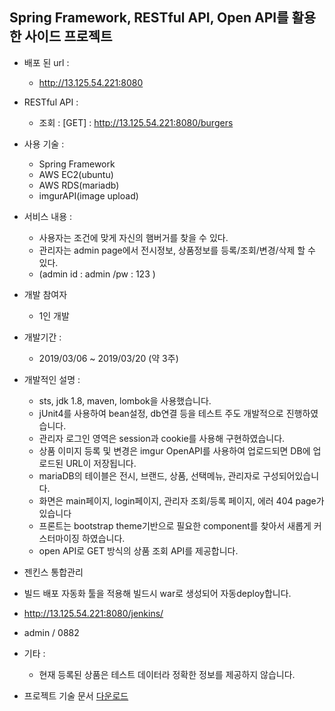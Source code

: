 ## Spring Framework, RESTful API, Open API를 활용한 사이드 프로젝트 

- 배포 된 url : 
  - http://13.125.54.221:8080

- RESTful API : 
  - 조회 : [GET] : http://13.125.54.221:8080/burgers

- 사용 기술 : 
  - Spring Framework
  - AWS EC2(ubuntu)
  - AWS RDS(mariadb)
  - imgurAPI(image upload)

- 서비스 내용 :
  - 사용자는 조건에 맞게 자신의 햄버거를 찾을 수 있다.
  - 관리자는 admin page에서 전시정보, 상품정보를 등록/조회/변경/삭제 할 수 있다.
  - (admin id : admin /pw : 123 )

- 개발 참여자
  - 1인 개발

- 개발기간 :
  - 2019/03/06 ~ 2019/03/20 (약 3주)
  
- 개발적인 설명 : 
  - sts, jdk 1.8, maven, lombok을 사용했습니다.
  - jUnit4를 사용하여 bean설정, db연결 등을 테스트 주도 개발적으로 진행하였습니다. 
  - 관리자 로그인 영역은 session과 cookie를 사용해 구현하였습니다.
  - 상품 이미지 등록 및 변경은 imgur OpenAPI를 사용하여 업로드되면 DB에 업로드된 URL이 저장됩니다.
  - mariaDB의 테이블은 전시, 브랜드, 상품, 선택메뉴, 관리자로 구성되어있습니다.
  - 화면은 main페이지, login페이지, 관리자 조회/등록 페이지, 에러 404 page가 있습니다
  - 프론트는 bootstrap theme기반으로 필요한 component를 찾아서 새롭게 커스터마이징 하였습니다.
  - open API로 GET 방식의 상품 조회 API를 제공합니다.
  
- 젠킨스 통합관리
 - 빌드 배포 자동화 툴을 적용해 빌드시 war로 생성되어 자동deploy합니다. 
 - http://13.125.54.221:8080/jenkins/
 - admin / 0882
  
- 기타 :
  - 현재 등록된 상품은 테스트 데이터라 정확한 정보를 제공하지 않습니다.

- 프로젝트 기술 문서 [다운로드](./burger_document.pdf)
